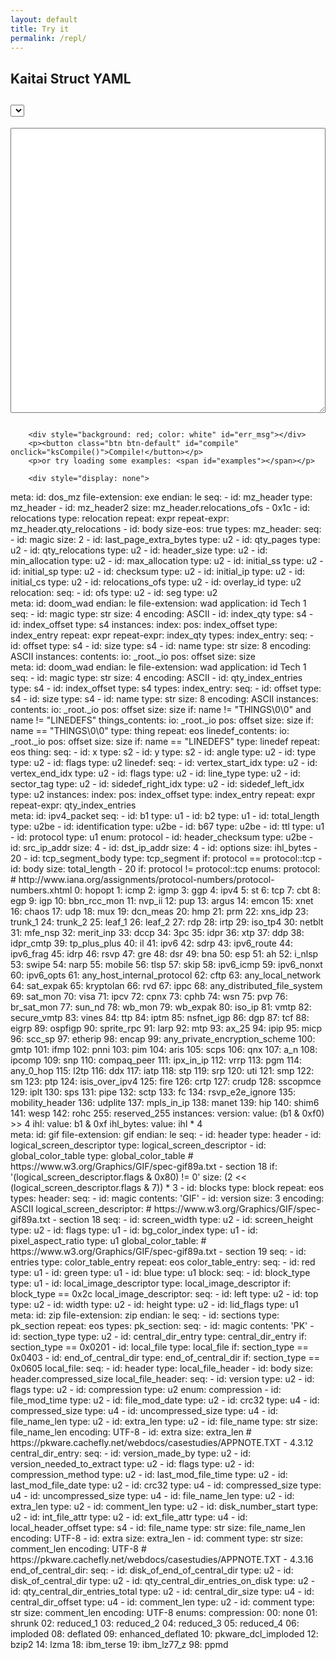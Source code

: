 ```yaml
---
layout: default
title: Try it
permalink: /repl/
---
```

<link rel="stylesheet" href="{{ site.baseurl }}/styles/ks.css" type="text/css">
<link rel="stylesheet" href="{{ site.baseurl }}/styles/highlight/railscasts.css" type="text/css">

<script type="text/javascript" src="{{ site.baseurl }}/js/yaml.js"></script>
<script type="text/javascript" src="{{ site.baseurl }}/js/kaitai-struct-compiler-fastopt.js"></script>

<div class="container">
        <div class="row">
            <div class="col-md-5"><h2>Kaitai Struct YAML</h2></div>
            <div class="col-md-7"><h2><select id="target_lang"></select></h2></div>
        </div>
        <div class="row">
            <div class="col-md-5"><textarea id="source" rows="30" style="width: 100%"></textarea></div>
            <div class="col-md-7">
                <pre><code class="java" id="compiled"></code></pre>
            </div>
        </div>

        <div style="background: red; color: white" id="err_msg"></div>
        <p><button class="btn btn-default" id="compile" onclick="ksCompile()">Compile!</button></p>
        <p>or try loading some examples: <span id="examples"></span></p>

        <div style="display: none">
<div class="example" data-name="DOS MZ">meta:
  id: dos_mz
  file-extension: exe
  endian: le
seq:
  - id: mz_header
    type: mz_header
  - id: mz_header2
    size: mz_header.relocations_ofs - 0x1c
  - id: relocations
    type: relocation
    repeat: expr
    repeat-expr: mz_header.qty_relocations
  - id: body
    size-eos: true
types:
  mz_header:
    seq:
      - id: magic
        size: 2
      - id: last_page_extra_bytes
        type: u2
      - id: qty_pages
        type: u2
      - id: qty_relocations
        type: u2
      - id: header_size
        type: u2
      - id: min_allocation
        type: u2
      - id: max_allocation
        type: u2
      - id: initial_ss
        type: u2
      - id: initial_sp
        type: u2
      - id: checksum
        type: u2
      - id: initial_ip
        type: u2
      - id: initial_cs
        type: u2
      - id: relocations_ofs
        type: u2
      - id: overlay_id
        type: u2
  relocation:
    seq:
      - id: ofs
        type: u2
      - id: seg
        type: u2
</div>
<div class="example" data-name="Doom .wad (simple)">meta:
  id: doom_wad
  endian: le
  file-extension: wad
  application: id Tech 1
seq:
  - id: magic
    type: str
    size: 4
    encoding: ASCII
  - id: index_qty
    type: s4
  - id: index_offset
    type: s4
instances:
  index:
    pos: index_offset
    type: index_entry
    repeat: expr
    repeat-expr: index_qty
types:
  index_entry:
    seq:
      - id: offset
        type: s4
      - id: size
        type: s4
      - id: name
        type: str
        size: 8
        encoding: ASCII
    instances:
      contents:
        io: _root._io
        pos: offset
        size: size
</div>
<div class="example" data-name="Doom .wad">meta:
  id: doom_wad
  endian: le
  file-extension: wad
  application: id Tech 1
seq:
  - id: magic
    type: str
    size: 4
    encoding: ASCII
  - id: qty_index_entries
    type: s4
  - id: index_offset
    type: s4
types:
  index_entry:
    seq:
      - id: offset
        type: s4
      - id: size
        type: s4
      - id: name
        type: str
        size: 8
        encoding: ASCII
    instances:
      contents:
        io: _root._io
        pos: offset
        size: size
        if: name != "THINGS\0\0" and name != "LINEDEFS"
      things_contents:
        io: _root._io
        pos: offset
        size: size
        if: name == "THINGS\0\0"
        type: thing
        repeat: eos
      linedef_contents:
        io: _root._io
        pos: offset
        size: size
        if: name == "LINEDEFS"
        type: linedef
        repeat: eos
  thing:
    seq:
      - id: x
        type: s2
      - id: y
        type: s2
      - id: angle
        type: u2
      - id: type
        type: u2
      - id: flags
        type: u2
  linedef:
    seq:
      - id: vertex_start_idx
        type: u2
      - id: vertex_end_idx
        type: u2
      - id: flags
        type: u2
      - id: line_type
        type: u2
      - id: sector_tag
        type: u2
      - id: sidedef_right_idx
        type: u2
      - id: sidedef_left_idx
        type: u2
instances:
  index:
    pos: index_offset
    type: index_entry
    repeat: expr
    repeat-expr: qty_index_entries
</div>
<div class="example" data-name="IPv4 packet">meta:
  id: ipv4_packet
seq:
  - id: b1
    type: u1
  - id: b2
    type: u1
  - id: total_length
    type: u2be
  - id: identification
    type: u2be
  - id: b67
    type: u2be
  - id: ttl
    type: u1
  - id: protocol
    type: u1
    enum: protocol
  - id: header_checksum
    type: u2be
  - id: src_ip_addr
    size: 4
  - id: dst_ip_addr
    size: 4
  - id: options
    size: ihl_bytes - 20
  - id: tcp_segment_body
    type: tcp_segment
    if: protocol == protocol::tcp
  - id: body
    size: total_length - 20
    if: protocol != protocol::tcp
enums:
  protocol:
    # http://www.iana.org/assignments/protocol-numbers/protocol-numbers.xhtml
    0: hopopt
    1: icmp
    2: igmp
    3: ggp
    4: ipv4
    5: st
    6: tcp
    7: cbt
    8: egp
    9: igp
    10: bbn_rcc_mon
    11: nvp_ii
    12: pup
    13: argus
    14: emcon
    15: xnet
    16: chaos
    17: udp
    18: mux
    19: dcn_meas
    20: hmp
    21: prm
    22: xns_idp
    23: trunk_1
    24: trunk_2
    25: leaf_1
    26: leaf_2
    27: rdp
    28: irtp
    29: iso_tp4
    30: netblt
    31: mfe_nsp
    32: merit_inp
    33: dccp
    34: 3pc
    35: idpr
    36: xtp
    37: ddp
    38: idpr_cmtp
    39: tp_plus_plus
    40: il
    41: ipv6
    42: sdrp
    43: ipv6_route
    44: ipv6_frag
    45: idrp
    46: rsvp
    47: gre
    48: dsr
    49: bna
    50: esp
    51: ah
    52: i_nlsp
    53: swipe
    54: narp
    55: mobile
    56: tlsp
    57: skip
    58: ipv6_icmp
    59: ipv6_nonxt
    60: ipv6_opts
    61: any_host_internal_protocol
    62: cftp
    63: any_local_network
    64: sat_expak
    65: kryptolan
    66: rvd
    67: ippc
    68: any_distributed_file_system
    69: sat_mon
    70: visa
    71: ipcv
    72: cpnx
    73: cphb
    74: wsn
    75: pvp
    76: br_sat_mon
    77: sun_nd
    78: wb_mon
    79: wb_expak
    80: iso_ip
    81: vmtp
    82: secure_vmtp
    83: vines
    84: ttp
    84: iptm
    85: nsfnet_igp
    86: dgp
    87: tcf
    88: eigrp
    89: ospfigp
    90: sprite_rpc
    91: larp
    92: mtp
    93: ax_25
    94: ipip
    95: micp
    96: scc_sp
    97: etherip
    98: encap
    99: any_private_encryption_scheme
    100: gmtp
    101: ifmp
    102: pnni
    103: pim
    104: aris
    105: scps
    106: qnx
    107: a_n
    108: ipcomp
    109: snp
    110: compaq_peer
    111: ipx_in_ip
    112: vrrp
    113: pgm
    114: any_0_hop
    115: l2tp
    116: ddx
    117: iatp
    118: stp
    119: srp
    120: uti
    121: smp
    122: sm
    123: ptp
    124: isis_over_ipv4
    125: fire
    126: crtp
    127: crudp
    128: sscopmce
    129: iplt
    130: sps
    131: pipe
    132: sctp
    133: fc
    134: rsvp_e2e_ignore
    135: mobility_header
    136: udplite
    137: mpls_in_ip
    138: manet
    139: hip
    140: shim6
    141: wesp
    142: rohc
    255: reserved_255
instances:
  version:
    value: (b1 & 0xf0) >> 4
  ihl:
    value: b1 & 0xf
  ihl_bytes:
    value: ihl * 4
</div>
<div class="example" data-name="GIF image">meta:
  id: gif
  file-extension: gif
  endian: le
seq:
  - id: header
    type: header
  - id: logical_screen_descriptor
    type: logical_screen_descriptor
  - id: global_color_table
    type: global_color_table
    # https://www.w3.org/Graphics/GIF/spec-gif89a.txt - section 18
    if: '(logical_screen_descriptor.flags & 0x80) != 0'
    size: (2 << (logical_screen_descriptor.flags & 7)) * 3
  - id: blocks
    type: block
    repeat: eos
types:
  header:
    seq:
      - id: magic
        contents: 'GIF'
      - id: version
        size: 3
        encoding: ASCII
  logical_screen_descriptor:
    # https://www.w3.org/Graphics/GIF/spec-gif89a.txt - section 18
    seq:
      - id: screen_width
        type: u2
      - id: screen_height
        type: u2
      - id: flags
        type: u1
      - id: bg_color_index
        type: u1
      - id: pixel_aspect_ratio
        type: u1
  global_color_table:
    # https://www.w3.org/Graphics/GIF/spec-gif89a.txt - section 19
    seq:
      - id: entries
        type: color_table_entry
        repeat: eos
  color_table_entry:
    seq:
      - id: red
        type: u1
      - id: green
        type: u1
      - id: blue
        type: u1
  block:
    seq:
      - id: block_type
        type: u1
      - id: local_image_descriptor
        type: local_image_descriptor
        if: block_type == 0x2c
  local_image_descriptor:
    seq:
      - id: left
        type: u2
      - id: top
        type: u2
      - id: width
        type: u2
      - id: height
        type: u2
      - id: lid_flags
        type: u1
</div>
<div class="example" data-name="ZIP archive">meta:
  id: zip
  file-extension: zip
  endian: le
seq:
  - id: sections
    type: pk_section
    repeat: eos
types:
  pk_section:
    seq:
      - id: magic
        contents: 'PK'
      - id: section_type
        type: u2
      - id: central_dir_entry
        type: central_dir_entry
        if: section_type == 0x0201
      - id: local_file
        type: local_file
        if: section_type == 0x0403
      - id: end_of_central_dir
        type: end_of_central_dir
        if: section_type == 0x0605
  local_file:
    seq:
      - id: header
        type: local_file_header
      - id: body
        size: header.compressed_size
  local_file_header:
    seq:
      - id: version
        type: u2
      - id: flags
        type: u2
      - id: compression
        type: u2
        enum: compression
      - id: file_mod_time
        type: u2
      - id: file_mod_date
        type: u2
      - id: crc32
        type: u4
      - id: compressed_size
        type: u4
      - id: uncompressed_size
        type: u4
      - id: file_name_len
        type: u2
      - id: extra_len
        type: u2
      - id: file_name
        type: str
        size: file_name_len
        encoding: UTF-8
      - id: extra
        size: extra_len
  # https://pkware.cachefly.net/webdocs/casestudies/APPNOTE.TXT - 4.3.12
  central_dir_entry:
    seq:
      - id: version_made_by
        type: u2
      - id: version_needed_to_extract
        type: u2
      - id: flags
        type: u2
      - id: compression_method
        type: u2
      - id: last_mod_file_time
        type: u2
      - id: last_mod_file_date
        type: u2
      - id: crc32
        type: u4
      - id: compressed_size
        type: u4
      - id: uncompressed_size
        type: u4
      - id: file_name_len
        type: u2
      - id: extra_len
        type: u2
      - id: comment_len
        type: u2
      - id: disk_number_start
        type: u2
      - id: int_file_attr
        type: u2
      - id: ext_file_attr
        type: u4
      - id: local_header_offset
        type: s4
      - id: file_name
        type: str
        size: file_name_len
        encoding: UTF-8
      - id: extra
        size: extra_len
      - id: comment
        type: str
        size: comment_len
        encoding: UTF-8
  # https://pkware.cachefly.net/webdocs/casestudies/APPNOTE.TXT - 4.3.16
  end_of_central_dir:
    seq:
      - id: disk_of_end_of_central_dir
        type: u2
      - id: disk_of_central_dir
        type: u2
      - id: qty_central_dir_entries_on_disk
        type: u2
      - id: qty_central_dir_entries_total
        type: u2
      - id: central_dir_size
        type: u4
      - id: central_dir_offset
        type: u4
      - id: comment_len
        type: u2
      - id: comment
        type: str
        size: comment_len
        encoding: UTF-8
enums:
  compression:
    00: none
    01: shrunk
    02: reduced_1
    03: reduced_2
    04: reduced_3
    05: reduced_4
    06: imploded
    08: deflated
    09: enhanced_deflated
    10: pkware_dcl_imploded
    12: bzip2
    14: lzma
    18: ibm_terse
    19: ibm_lz77_z
    98: ppmd
</div>
</div>

</div>

<script type="text/javascript" src="{{ site.baseurl }}/js/repl.js"></script>

